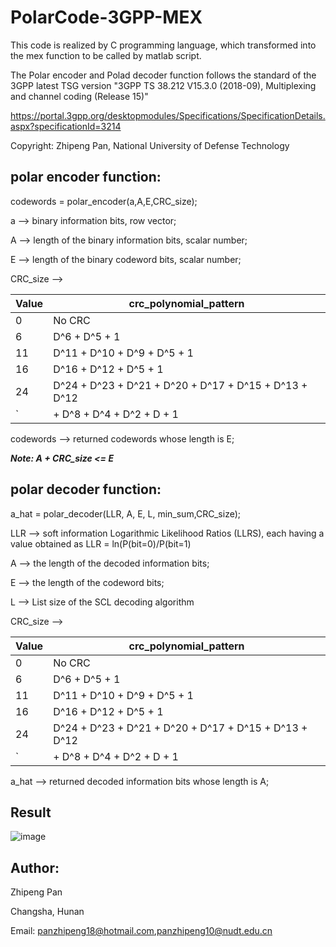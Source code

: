 # PolarCode-3GPP-MEX

This code is realized by C programming language, which transformed into the mex function to be called by matlab script.

The Polar encoder and Polad decoder function follows the standard of the 3GPP latest TSG version "3GPP TS 38.212 V15.3.0 (2018-09), Multiplexing and channel coding (Release 15)" 

https://portal.3gpp.org/desktopmodules/Specifications/SpecificationDetails.aspx?specificationId=3214

Copyright: Zhipeng Pan, National University of Defense Technology



## polar encoder function:
codewords = polar_encoder(a,A,E,CRC_size);

a --> binary information bits, row vector;

A --> length of the binary information bits, scalar number;

E --> length of the binary codeword bits, scalar number;


CRC_size --> 

Value  | crc_polynomial_pattern
-----|---
0   | No CRC
6   | D^6 + D^5 + 1
11  | D^11 + D^10 + D^9 + D^5 + 1
16  | D^16 + D^12 + D^5 + 1
24  | D^24 + D^23 + D^21 + D^20 + D^17 + D^15 + D^13 + D^12 
`    | + D^8 + D^4 + D^2 + D + 1

codewords --> returned codewords whose length is E;

***Note: A + CRC_size <= E***


## polar decoder function:

a_hat = polar_decoder(LLR, A, E, L, min_sum,CRC_size);

LLR --> soft information Logarithmic Likelihood Ratios (LLRS), 
         each having a value obtained as LLR = ln(P(bit=0)/P(bit=1)
         
A --> the length of the decoded information bits;

E --> the length of the codeword bits;

L --> List size of the SCL decoding algorithm

CRC_size --> 

Value  | crc_polynomial_pattern
-----|---
0   | No CRC
6   | D^6 + D^5 + 1
11  | D^11 + D^10 + D^9 + D^5 + 1
16  | D^16 + D^12 + D^5 + 1
24  | D^24 + D^23 + D^21 + D^20 + D^17 + D^15 + D^13 + D^12 
`    | + D^8 + D^4 + D^2 + D + 1
             
a_hat --> returned decoded information bits whose length is A;


## Result


![image](https://github.com/ZhipengPan/PolarCode-3GPP-MEX/blob/master/result/polar(100%2C30)_AWGN_SNR.png)




## Author:
Zhipeng Pan

Changsha, Hunan

Email: panzhipeng18@hotmail.com,panzhipeng10@nudt.edu.cn